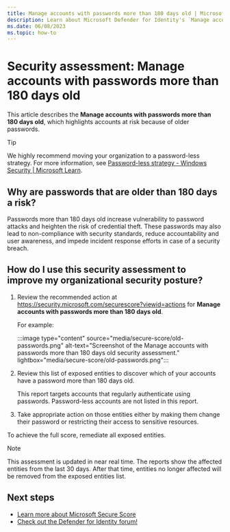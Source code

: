 ```yaml
---
title: Manage accounts with passwords more than 180 days old | Microsoft Defender for Identity
description: Learn about Microsoft Defender for Identity's `Manage accounts with passwords more than 180 days old` security assessment in Microsoft Secure Score.
ms.date: 06/08/2023
ms.topic: how-to
---
```


# Security assessment: Manage accounts with passwords more than 180 days old

This article describes the **Manage accounts with passwords more than 180 days old**, which highlights accounts at risk because of older passwords.

> [!TIP]
> We highly recommend moving your organization to a password-less strategy. For more information, see [Password-less strategy - Windows Security | Microsoft Learn](/windows/security/identity-protection/hello-for-business/passwordless-strategy).
>

## Why are passwords that are older than 180 days a risk?

Passwords more than 180 days old increase vulnerability to password attacks and heighten the risk of credential theft. These passwords may also lead to non-compliance with security standards, reduce accountability and user awareness, and impede incident response efforts in case of a security breach.

## How do I use this security assessment to improve my organizational security posture?

1. Review the recommended action at <https://security.microsoft.com/securescore?viewid=actions> for **Manage accounts with passwords more than 180 days old**.

    For example:

    :::image type="content" source="media/secure-score/old-passwords.png" alt-text="Screenshot of the Manage accounts with passwords more than 180 days old security assessment." lightbox="media/secure-score/old-passwords.png":::

1. Review this list of exposed entities to discover which of your accounts have a password more than 180 days old.

    This report targets accounts that regularly authenticate using passwords. Password-less accounts are not listed in this report.

1. Take appropriate action on those entities either by making them change their password or restricting their access to sensitive resources.

To achieve the full score, remediate all exposed entities.

> [!NOTE]
> This assessment is updated in near real time.
> The reports show the affected entities from the last 30 days. After that time, entities no longer affected will be removed from the exposed entities list.

## Next steps

- [Learn more about Microsoft Secure Score](/microsoft-365/security/defender/microsoft-secure-score)
- [Check out the Defender for Identity forum!](<https://aka.ms/MDIcommunity>)

